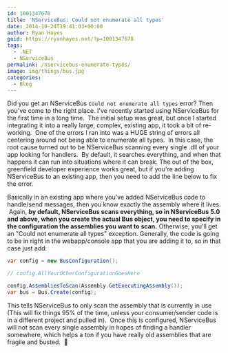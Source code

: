 ```yaml
---
id: 1001347678
title: 'NServiceBus: Could not enumerate all types'
date: 2014-10-24T19:41:03+00:00
author: Ryan Hayes
guid: https://ryanhayes.net/?p=1001347678
tags:
  - .NET
  - NServiceBus
permalink: /nservicebus-enumerate-types/
image: img/things/bus.jpg
categories:
  - Blog
---
```

Did you get an NServiceBus `Could not enumerate all types` error? Then you've come to the right place. I've recently started using NServiceBus for the first time in a long time.  The initial setup was great, but once I started integrating it into a really large, complex, existing app, it took a bit of re-working.  One of the errors I ran into was a HUGE string of errors all centering around not being able to enumerate all types.  In this case, the root cause turned out to be NServiceBus scanning every single .dll of your app looking for handlers.  By default, it searches everything, and when that happens it can run into situations where it can break. The out of the box, greenfield developer experience works great, but if you're adding NServiceBus to an existing app, then you need to add the line below to fix the error.

Basically in an existing app where you've added NServiceBus code to handle/send messages, then you know exactly the assembly where it lives.  Again, **by default, NServiceBus scans everything, so in NServiceBus 5.0 and above, when you create the actual Bus object, you need to specify in the configuration the assemblies you want to scan.** Otherwise, you'll get an "Could not enumerate all types" exception. Generally, the code is going to be in right in the webapp/console app that you are adding it to, so in that case just add:

```csharp
var config = new BusConfiguration();

// config.AllYourOtherConfigurationGoesHere

config.AssembliesToScan(Assembly.GetExecutingAssembly());
var bus = Bus.Create(config);
```

This tells NServiceBus to only scan the assembly that is currently in use (This will fix things 95% of the time, unless your consumer/sender code is in a different project and pulled in).  Once this is configured, NServiceBus will not scan every single assembly in hopes of finding a handler somewhere, which helps a ton if you have really old assemblies that are fragile and busted.  🙂
